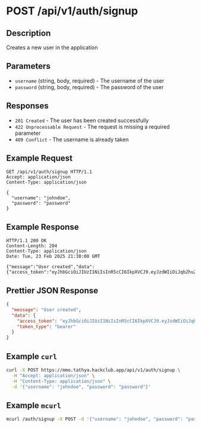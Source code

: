 # POST /api/v1/auth/signup

## Description
Creates a new user in the application

## Parameters

- `username` (string, body, required) - The username of the user
- `password` (string, body, required) - The password of the user

## Responses

- `201 Created` - The user has been created successfully
- `422 Unprocessable Request` - The request is missing a required parameter
- `409 Conflict` - The username is already taken

## Example Request
```http
GET /api/v1/auth/signup HTTP/1.1
Accept: application/json
Content-Type: application/json

{
  "username": "johndoe",
  "password": "password"
}
```

## Example Response

```http
HTTP/1.1 200 OK
Content-Length: 204 
Content-Type: application/json
Date: Tue, 23 Feb 2025 21:30:00 GMT

{"message":"User created","data":{"access_token":"eyJhbGciOiJIUzI1NiIsInR5cCI6IkpXVCJ9.eyJzdWIiOiJqb2huZG9lIiwiZXhwIjoxNzQwNjQ2NzE1fQ.nW9zfG2hDbOKN0Knaw4oyf4nczhLHfJjQhO7AFB04Lc","token_type":"bearer"}}
```

## Prettier JSON Response
```json
{
  "message": "User created",
  "data": {
    "access_token": "eyJhbGciOiJIUzI1NiIsInR5cCI6IkpXVCJ9.eyJzdWIiOiJqb2huZG9lIiwiZXhwIjoxNzQwNjQ2NzE1fQ.nW9zfG2hDbOKN0Knaw4oyf4nczhLHfJjQhO7AFB04Lc",
    "token_type": "bearer"
  }
}
```

## Example `curl`

```bash
curl -X POST https://mmo.tathya.hackclub.app/api/v1/auth/signup \
  -H "Accept: application/json" \
  -H "Content-Type: application/json" \
  -d '{"username": "johndoe", "password": "password"}'
```

## Example `mcurl`
```bash
mcurl /auth/signup -X POST -d '{"username": "johndoe", "password": "password"}'
```
